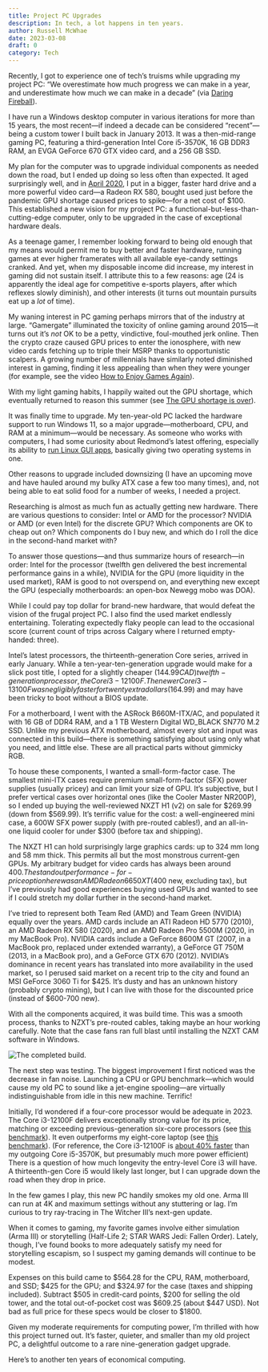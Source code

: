 ```yaml
---
title: Project PC Upgrades
description: In tech, a lot happens in ten years.
author: Russell McWhae
date: 2023-03-08
draft: 0
category: Tech
---
```


<script>
  import Image from 'svimg'
  import Caption from '$lib/components/images/Caption.svelte'
</script>

Recently, I got to experience one of tech’s truisms while upgrading my project PC: “We overestimate how much progress we can make in a year, and underestimate how much we can make in a decade” (via [Daring Fireball](https://daringfireball.net/linked/2023/02/20/camera-phone-progress)).

I have run a Windows desktop computer in various iterations for more than 15 years, the most recent—if indeed a decade can be considered “recent”—being a custom tower I built back in January 2013. It was a then-mid-range gaming PC, featuring a third-generation Intel Core i5-3570K, 16 GB DDR3 RAM, an EVGA GeForce 670 GTX video card, and a 256 GB SSD.

My plan for the computer was to upgrade individual components as needed down the road, but I ended up doing so less often than expected. It aged surprisingly well, and in [April 2020](/journal/adventures-in-low-end-pc-gaming), I put in a bigger, faster hard drive and a more powerful video card—a Radeon RX 580, bought used just before the pandemic GPU shortage caused prices to spike—for a net cost of $100. This established a new vision for my project PC: a functional-but-less-than-cutting-edge computer, only to be upgraded in the case of exceptional hardware deals.

As a teenage gamer, I remember looking forward to being old enough that my means would permit me to buy better and faster hardware, running games at ever higher framerates with all available eye-candy settings cranked. And yet, when my disposable income did increase, my interest in gaming did not sustain itself. I attribute this to a few reasons: age (24 is apparently the ideal age for competitive e-sports players, after which reflexes slowly diminish), and other interests (it turns out mountain pursuits eat up a _lot_ of time).

My waning interest in PC gaming perhaps mirrors that of the industry at large. “Gamergate” illuminated the toxicity of online gaming around 2015—it turns out it’s _not_ OK to be a petty, vindictive, foul-mouthed jerk online. Then the crypto craze caused GPU prices to enter the ionosphere, with new video cards fetching up to triple their MSRP thanks to opportunistic scalpers. A growing number of millennials have similarly noted diminished interest in gaming, finding it less appealing than when they were younger (for example, see the video [How to Enjoy Games Again](https://www.youtube.com/watch?v=2jIfE25DUhU)).

With my light gaming habits, I happily waited out the GPU shortage, which eventually returned to reason this summer (see [The GPU shortage is over](https://www.theverge.com/2022/7/1/23191634/nvidia-amd-gpu-shortage-over-3080-3070-3060-radeon-rx-6900-6800)).

It was finally time to upgrade. My ten-year-old PC lacked the hardware support to run Windows 11, so a major upgrade—motherboard, CPU, and RAM at a minimum—would be necessary. As someone who works with computers, I had some curiosity about Redmond’s latest offering, especially its ability to [run Linux GUI apps](https://learn.microsoft.com/en-us/windows/wsl/tutorials/gui-apps), basically giving two operating systems in one.

Other reasons to upgrade included downsizing (I have an upcoming move and have hauled around my bulky ATX case a few too many times), and, not being able to eat solid food for a number of weeks, I needed a project.

Researching is almost as much fun as actually getting new hardware. There are various questions to consider: Intel or AMD for the processor? NVIDIA or AMD (or even Intel) for the discrete GPU? Which components are OK to cheap out on? Which components do I buy new, and which do I roll the dice in the second-hand market with?

To answer those questions—and thus summarize hours of research—in order: Intel for the processor (twelfth gen delivered the best incremental performance gains in a while), NVIDIA for the GPU (more liquidity in the used market), RAM is good to not overspend on, and everything new except the GPU (especially motherboards: an open-box Newegg mobo was DOA).

While I could pay top dollar for brand-new hardware, that would defeat the vision of the frugal project PC. I also find the used market endlessly entertaining. Tolerating expectedly flaky people can lead to the occasional score (current count of trips across Calgary where I returned empty-handed: three).

Intel’s latest processors, the thirteenth-generation Core series, arrived in early January. While a ten-year-ten-generation upgrade would make for a slick post title, I opted for a slightly cheaper ($144.99 CAD) twelfth-generation processor, the Core i3-12100F. The newer Core i3-13100F was negligibly faster for twenty extra dollars ($164.99) and may have been tricky to boot without a BIOS update.

For a motherboard, I went with the ASRock B660M-ITX/AC, and populated it with 16 GB of DDR4 RAM, and a 1 TB Western Digital WD_BLACK SN770 M.2 SSD. Unlike my previous ATX motherboard, almost every slot and input was connected in this build—there is something satisfying about using only what you need, and little else. These are all practical parts without gimmicky RGB.

To house these components, I wanted a small-form-factor case. The smallest mini-ITX cases require premium small-form-factor (SFX) power supplies (usually pricey) and can limit your size of GPU. It’s subjective, but I prefer vertical cases over horizontal ones (like the Cooler Master NR200P), so I ended up buying the well-reviewed NXZT H1 (v2) on sale for $269.99 (down from $569.99). It’s terrific value for the cost: a well-engineered mini case, a 600W SFX power supply (with pre-routed cables!), and an all-in-one liquid cooler for under $300 (before tax and shipping).

The NXZT H1 can hold surprisingly large graphics cards: up to 324 mm long and 58 mm thick. This permits all but the most monstrous current-gen GPUs. My arbitrary budget for video cards has always been around $400. The standout performance-for-price option here was an AMD Radeon 6650 XT ($400 new, excluding tax), but I’ve previously had good experiences buying used GPUs and wanted to see if I could stretch my dollar further in the second-hand market.

I’ve tried to represent both Team Red (AMD) and Team Green (NVIDIA) equally over the years. AMD cards include an ATI Radeon HD 5770 (2010), an AMD Radeon RX 580 (2020), and an AMD Radeon Pro 5500M (2020, in my MacBook Pro). NVIDIA cards include a GeForce 8600M GT (2007, in a MacBook pro, replaced under extended warranty), a GeForce GT 750M (2013, in a MacBook pro), and a GeForce GTX 670 (2012). NVIDIA’s dominance in recent years has translated into more availability in the used market, so I perused said market on a recent trip to the city and found an MSI GeForce 3060 Ti for $425. It’s dusty and has an unknown history (probably crypto mining), but I can live with those for the discounted price (instead of $600-700 new).

With all the components acquired, it was build time. This was a smooth process, thanks to NZXT’s pre-routed cables, taking maybe an hour working carefully. Note that the case fans ran full blast until installing the NZXT CAM software in Windows.

<Caption text='The completed build.'>
<Image src="/journal-images/nzxt.jpg" alt="The completed build." />
</Caption>

The next step was testing. The biggest improvement I first noticed was the decrease in fan noise. Launching a CPU or GPU benchmark—which would cause my old PC to sound like a jet-engine spooling—are virtually indistinguishable from idle in this new machine. Terrific!

Initially, I’d wondered if a four-core processor would be adequate in 2023. The Core i3-12100F delivers exceptionally strong value for its price, matching or exceeding previous-generation six-core processors (see [this benchmark](https://cpu.userbenchmark.com/Compare/Intel-Core-i5-11400F-vs-Intel-Core-i3-12100F/4111vs4125)). It even outperforms my eight-core laptop (see [this benchmark](https://cpu.userbenchmark.com/Compare/Intel-Core-i3-12100F-vs-Intel-Core-i9-9880H/4125vsm750169)). (For reference, the Core i3-12100F is [about 40% faster](https://cpu.userbenchmark.com/Compare/Intel-Core-i5-3570K-vs-Intel-Core-i3-12100F/1316vs4125) than my outgoing Core i5-3570K, but presumably much more power efficient) There is a question of how much longevity the entry-level Core i3 will have. A thirteenth-gen Core i5 would likely last longer, but I can upgrade down the road when they drop in price.

In the few games I play, this new PC handily smokes my old one. Arma III can run at 4K and maximum settings without any stuttering or lag. I’m curious to try ray-tracing in The Witcher III’s next-gen update.

When it comes to gaming, my favorite games involve either simulation (Arma III) or storytelling (Half-Life 2; STAR WARS Jedi: Fallen Order). Lately, though, I’ve found books to more adequately satisfy my need for storytelling escapism, so I suspect my gaming demands will continue to be modest.

Expenses on this build came to $564.28 for the CPU, RAM, motherboard, and SSD; $425 for the GPU; and $324.97 for the case (taxes and shipping included). Subtract $505 in credit-card points, $200 for selling the old tower, and the total out-of-pocket cost was $609.25 (about $447 USD). Not bad as full price for these specs would be closer to $1800.

Given my moderate requirements for computing power, I’m thrilled with how this project turned out. It’s faster, quieter, and smaller than my old project PC, a delightful outcome to a rare nine-generation gadget upgrade.

Here’s to another ten years of economical computing.
